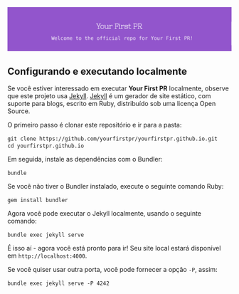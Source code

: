 ![Header](README_header.png)

## Configurando e executando localmente

Se você estiver interessado em executar **Your First PR** localmente, observe que este projeto usa [Jekyll](https://jekyllrb.com/). [Jekyll](https://jekyllrb.com/) é um gerador de site estático, com suporte para blogs, escrito em Ruby, distribuído sob uma licença Open Source.

O primeiro passo é clonar este repositório e ir para a pasta:

```
git clone https://github.com/yourfirstpr/yourfirstpr.github.io.git
cd yourfirstpr.github.io
```

Em seguida, instale as dependências com o Bundler:

```
bundle
```

Se você não tiver o Bundler instalado, execute o seguinte comando Ruby:

```
gem install bundler
```

Agora você pode executar o Jekyll localmente, usando o seguinte comando:

```
bundle exec jekyll serve
```

É isso aí - agora você está pronto para ir! Seu site local estará disponível em `http://localhost:4000`.

Se você quiser usar outra porta, você pode fornecer a opção `-P`, assim:

```
bundle exec jekyll serve -P 4242
```
